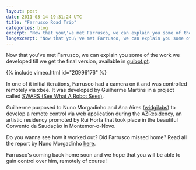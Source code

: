 ```yaml
---
layout: post
date: 2011-03-14 19:31:24 UTC
title: "Farrusco Road Trip"
categories: blog
excerpt: "Now that you\'ve met Farrusco, we can explain you some of the work we developed till we get the final version, available in guibot.pt."
longexcerpt: "Now that you\'ve met Farrusco, we can explain you some of the work we developed till we get the final version, available in guibot.pt. In one of it initial iterations, Farrusco had a camera on it and was controlled remotely via xbee. It was developed by Guilherme Martins in a project called SWARS (See What A Robot Sees)."
---
```


Now that you've met Farrusco, we can explain you some of the work we developed till we get the final version, available in <a href="http://www.guibot.pt/">guibot.pt</a>.

{% include vimeo.html id="20996176" %}

In one of it initial iterations, Farrusco had a camera on it and was controlled remotely via xbee. It was developed by Guilherme Martins in a project called <a href="http://lab.guilhermemartins.net/2010/04/11/swars/">SWARS (See What A Robot Sees)</a>.

Guilherme purposed to Nuno Morgadinho and Ana Aires (<a href="http://www.widgilabs.com/">widgilabs</a>) to develop a remote control via web application during the <a href="http://altlab.org/category/az_residency/">AZResidency</a>, an artistic residency promoted by Rui Horta that took place in the beautiful Convento da Saudação in Montemor-o-Novo.

Do you wanna see how it worked out? Did Farrusco missed home? Read all the report by Nuno Morgadinho <a href="http://www.morgadinho.org/2011/03/14/driving-farrusco/">here</a>.

Farrusco's coming back home soon and we hope that you will be able to gain control over him, remotely of course!
